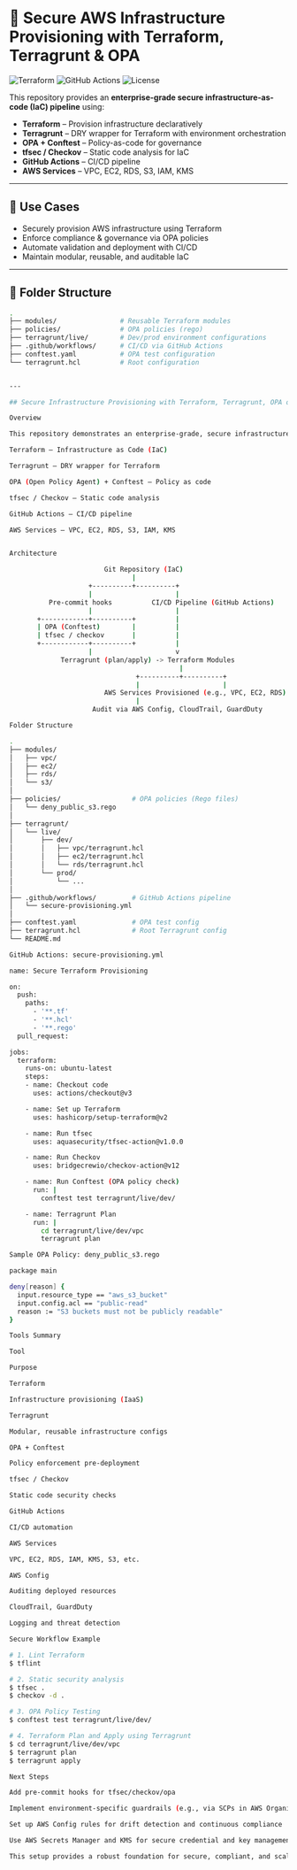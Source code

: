 # 🔐 Secure AWS Infrastructure Provisioning with Terraform, Terragrunt & OPA

![Terraform](https://img.shields.io/badge/Terraform-v1.5+-informational?logo=terraform)
![GitHub Actions](https://img.shields.io/github/workflow/status/<your-org>/<your-repo>/Secure%20Terraform%20Provisioning?logo=github)
![License](https://img.shields.io/github/license/<your-org>/<your-repo>)

This repository provides an **enterprise-grade secure infrastructure-as-code (IaC) pipeline** using:

- **Terraform** – Provision infrastructure declaratively
- **Terragrunt** – DRY wrapper for Terraform with environment orchestration
- **OPA + Conftest** – Policy-as-code for governance
- **tfsec / Checkov** – Static code analysis for IaC
- **GitHub Actions** – CI/CD pipeline
- **AWS Services** – VPC, EC2, RDS, S3, IAM, KMS

---

## 📌 Use Cases

- Securely provision AWS infrastructure using Terraform
- Enforce compliance & governance via OPA policies
- Automate validation and deployment with CI/CD
- Maintain modular, reusable, and auditable IaC

---

## 📁 Folder Structure

```bash
.
├── modules/                # Reusable Terraform modules
├── policies/               # OPA policies (rego)
├── terragrunt/live/        # Dev/prod environment configurations
├── .github/workflows/      # CI/CD via GitHub Actions
├── conftest.yaml           # OPA test configuration
└── terragrunt.hcl          # Root configuration


---

## Secure Infrastructure Provisioning with Terraform, Terragrunt, OPA on AWS

Overview

This repository demonstrates an enterprise-grade, secure infrastructure provisioning workflow using the following tools:

Terraform – Infrastructure as Code (IaC)

Terragrunt – DRY wrapper for Terraform

OPA (Open Policy Agent) + Conftest – Policy as code

tfsec / Checkov – Static code analysis

GitHub Actions – CI/CD pipeline

AWS Services – VPC, EC2, RDS, S3, IAM, KMS


Architecture

                        Git Repository (IaC)
                               |
                    +----------+----------+
                    |                     |
          Pre-commit hooks          CI/CD Pipeline (GitHub Actions)
                    |                     |
       +------------+----------+          |
       | OPA (Conftest)        |          |
       | tfsec / checkov       |          |
       +------------+----------+          |
                    |                     v
             Terragrunt (plan/apply) -> Terraform Modules
                                           |
                                +----------+----------+
                                |                     |
                        AWS Services Provisioned (e.g., VPC, EC2, RDS)
                                |
                     Audit via AWS Config, CloudTrail, GuardDuty

Folder Structure

.
├── modules/
│   ├── vpc/
│   ├── ec2/
│   ├── rds/
│   └── s3/
│
├── policies/                  # OPA policies (Rego files)
│   └── deny_public_s3.rego
│
├── terragrunt/
│   └── live/
│       ├── dev/
│       │   ├── vpc/terragrunt.hcl
│       │   ├── ec2/terragrunt.hcl
│       │   └── rds/terragrunt.hcl
│       └── prod/
│           └── ...
│
├── .github/workflows/         # GitHub Actions pipeline
│   └── secure-provisioning.yml
│
├── conftest.yaml              # OPA test config
├── terragrunt.hcl             # Root Terragrunt config
└── README.md

GitHub Actions: secure-provisioning.yml

name: Secure Terraform Provisioning

on:
  push:
    paths:
      - '**.tf'
      - '**.hcl'
      - '**.rego'
  pull_request:

jobs:
  terraform:
    runs-on: ubuntu-latest
    steps:
    - name: Checkout code
      uses: actions/checkout@v3

    - name: Set up Terraform
      uses: hashicorp/setup-terraform@v2

    - name: Run tfsec
      uses: aquasecurity/tfsec-action@v1.0.0

    - name: Run Checkov
      uses: bridgecrewio/checkov-action@v12

    - name: Run Conftest (OPA policy check)
      run: |
        conftest test terragrunt/live/dev/

    - name: Terragrunt Plan
      run: |
        cd terragrunt/live/dev/vpc
        terragrunt plan

Sample OPA Policy: deny_public_s3.rego

package main

deny[reason] {
  input.resource_type == "aws_s3_bucket"
  input.config.acl == "public-read"
  reason := "S3 buckets must not be publicly readable"
}

Tools Summary

Tool

Purpose

Terraform

Infrastructure provisioning (IaaS)

Terragrunt

Modular, reusable infrastructure configs

OPA + Conftest

Policy enforcement pre-deployment

tfsec / Checkov

Static code security checks

GitHub Actions

CI/CD automation

AWS Services

VPC, EC2, RDS, IAM, KMS, S3, etc.

AWS Config

Auditing deployed resources

CloudTrail, GuardDuty

Logging and threat detection

Secure Workflow Example

# 1. Lint Terraform
$ tflint

# 2. Static security analysis
$ tfsec .
$ checkov -d .

# 3. OPA Policy Testing
$ conftest test terragrunt/live/dev/

# 4. Terraform Plan and Apply using Terragrunt
$ cd terragrunt/live/dev/vpc
$ terragrunt plan
$ terragrunt apply

Next Steps

Add pre-commit hooks for tfsec/checkov/opa

Implement environment-specific guardrails (e.g., via SCPs in AWS Organizations)

Set up AWS Config rules for drift detection and continuous compliance

Use AWS Secrets Manager and KMS for secure credential and key management

This setup provides a robust foundation for secure, compliant, and scalable cloud infrastructure provisioning.

